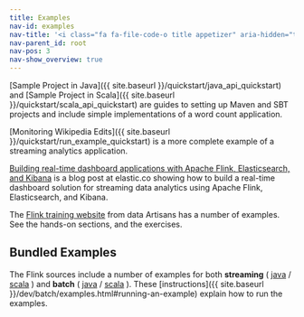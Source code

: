 ```yaml
---
title: Examples
nav-id: examples
nav-title: '<i class="fa fa-file-code-o title appetizer" aria-hidden="true"></i> Examples'
nav-parent_id: root
nav-pos: 3
nav-show_overview: true
---
```

<!--
Licensed to the Apache Software Foundation (ASF) under one
or more contributor license agreements.  See the NOTICE file
distributed with this work for additional information
regarding copyright ownership.  The ASF licenses this file
to you under the Apache License, Version 2.0 (the
"License"); you may not use this file except in compliance
with the License.  You may obtain a copy of the License at

  http://www.apache.org/licenses/LICENSE-2.0

Unless required by applicable law or agreed to in writing,
software distributed under the License is distributed on an
"AS IS" BASIS, WITHOUT WARRANTIES OR CONDITIONS OF ANY
KIND, either express or implied.  See the License for the
specific language governing permissions and limitations
under the License.
-->

[Sample Project in Java]({{ site.baseurl }}/quickstart/java_api_quickstart) and [Sample Project in Scala]({{ site.baseurl }}/quickstart/scala_api_quickstart) are guides to setting up Maven and SBT projects and include simple implementations of a word count application.

[Monitoring Wikipedia Edits]({{ site.baseurl }}/quickstart/run_example_quickstart) is a more complete example of a streaming analytics application.

[Building real-time dashboard applications with Apache Flink, Elasticsearch, and Kibana](https://www.elastic.co/blog/building-real-time-dashboard-applications-with-apache-flink-elasticsearch-and-kibana) is a blog post at elastic.co showing how to build a real-time dashboard solution for streaming data analytics using Apache Flink, Elasticsearch, and Kibana.

The [Flink training website](http://dataartisans.github.io/flink-training) from data Artisans has a number of examples. See the hands-on sections, and the exercises.

## Bundled Examples

The Flink sources include a number of examples for both **streaming** ( [java](https://github.com/apache/flink/tree/master/flink-examples/flink-examples-streaming/src/main/java/org/apache/flink/streaming/examples) / [scala](https://github.com/apache/flink/tree/master/flink-examples/flink-examples-streaming/src/main/scala/org/apache/flink/streaming/scala/examples) ) and **batch** ( [java](https://github.com/apache/flink/tree/master/flink-examples/flink-examples-batch/src/main/java/org/apache/flink/examples/java) / [scala](https://github.com/apache/flink/tree/master/flink-examples/flink-examples-batch/src/main/scala/org/apache/flink/examples/scala) ). These [instructions]({{ site.baseurl }}/dev/batch/examples.html#running-an-example) explain how to run the examples.

